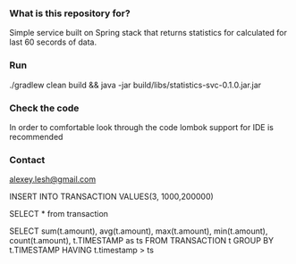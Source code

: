 ### What is this repository for? ###
Simple service built on Spring stack that returns statistics for calculated for last 60 secords of data.

### Run ###

./gradlew clean build && java -jar build/libs/statistics-svc-0.1.0.jar.jar


### Check the code ###

In order to comfortable look through the code lombok support for IDE is recommended 

### Contact ###

alexey.lesh@gmail.com


INSERT INTO TRANSACTION VALUES(3, 1000,200000)

SELECT * from transaction

SELECT sum(t.amount), avg(t.amount), max(t.amount), min(t.amount), count(t.amount), t.TIMESTAMP as ts
FROM TRANSACTION t
GROUP BY  t.TIMESTAMP 
HAVING t.timestamp > ts